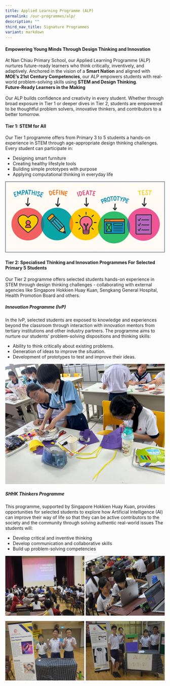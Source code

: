 ```yaml
---
title: Applied Learning Programme (ALP)
permalink: /our-programmes/alp/
description: ""
third_nav_title: Signature Programmes
variant: markdown
---
```

#### Empowering Young Minds Through Design Thinking and Innovation
At Nan Chiau Primary School, our Applied Learning Programme (ALP) nurtures future-ready learners who think critically, inventively, and adaptively. Anchored in the vision of a **Smart Nation** and aligned with **MOE’s 21st Century Competencies**, our ALP empowers students with real-world problem-solving skills using **STEM and Design Thinking**.<br>
**Future-Ready Learners in the Making**<br><br>
Our ALP builds confidence and creativity in every student. Whether through broad exposure in Tier 1 or deeper dives in Tier 2, students are empowered to be thoughtful problem solvers, innovative thinkers, and contributors to a better tomorrow.

#### Tier 1: STEM for All
Our Tier 1 programme offers from Primary 3 to 5 students a hands-on experience in STEM through age-appropriate design thinking challenges. Every student can participate in:
* Designing smart furniture
* Creating healthy lifestyle tools
* Building simple prototypes with purpose
* Applying computational thinking in everyday life

![](/images/Signature%20Programmes/alp01.jpg)

#### Tier 2: Specialised Thinking and Innovation Programmes For Selected Primary 5 Students
Our Tier 2 programme offers selected students hands-on experience in STEM through design thinking challenges - collaborating with external agencies like Singapore Hokkien Huay Kuan, Sengkang General Hospital, Health Promotion Board and others.<br>
##### Innovation Programme (IvP)
In the IvP, selected students are exposed to knowledge and experiences beyond the classroom through interaction with innovation mentors from tertiary institutions and other industry partners.
The programme aims to nurture our students' problem-solving dispositions and thinking skills:
* Ability to think critically about existing problems.
* Generation of ideas to improve the situation.
* Development of prototypes to test and improve their ideas.

![](/images/Signature%20Programmes/Ivp01.jpg)

##### SHHK Thinkers Programme
This programme, supported by Singapore Hokkien Huay Kuan, provides opportunities for selected students to explore how Artificial Intelligence (AI) can improve their way of life so that they can be active contributors to the society and the community through solving authentic real-world issues 
The students will:
* Develop critical and inventive thinking
* Develop communication and collaborative skills
* Build up problem-solving competencies

![](/images/Signature%20Programmes/ALP02.jpg)

![](/images/Signature%20Programmes/ALP03.jpg)